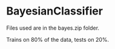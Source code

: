 # BayesianClassifier


Files used are in the bayes.zip folder.

Trains on 80% of the data, tests on 20%.
